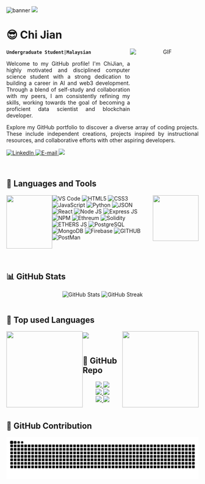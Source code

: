 <img width="1000" height="500" src="https://media.giphy.com/media/v1.Y2lkPTc5MGI3NjExMnFqN2VuaGI3MDFobzVvYWR3c25lcDNjdGljMW1tOGFzcjlpbm81OCZlcD12MV9naWZzX3NlYXJjaCZjdD1n/lkceXNDw4Agryfrwz8/giphy.gif" alt="banner" style="object-fit: cover;" loop="infinite" />
<a href="https://www.youtube.com/watch?v=dQw4w9WgXcQ"><img src="https://user-images.githubusercontent.com/73097560/115834477-dbab4500-a447-11eb-908a-139a6edaec5c.gif"></a>
<div align="center">
    <h1 align="left">😎 Chi Jian</h1>
    <img align="right" width="180px" height="180px" alt="GIF" src="https://media.giphy.com/media/Cmr1OMJ2FN0B2/giphy.gif" loop="infinite"/>
</div>

**`Undergraduate Student|Malaysian`**


<p style='text-align: justify;'>
Welcome to my GitHub profile! I'm ChiJian, a highly motivated and disciplined computer science student with a strong dedication to building a career in AI and web3 development. Through a blend of self-study and collaboration with my peers, I am consistently refining my skills, working towards the goal of becoming a proficient data scientist and blockchain developer.
</p>



<p style='text-align: justify;'>
Explore my GitHub portfolio to discover a diverse array of coding projects. These include independent creations, projects inspired by instructional resources, and collaborative efforts with other aspiring developers.
</p>

<p align="left">
    <a href="https://www.linkedin.com/in/chijian/">
        <img alt="LinkedIn" title="Checkout My LinkedIn Profile" src="https://custom-icon-badges.demolab.com/badge/LinkedIn-0077B5?style=for-the-badge&logo=linkedin&logoColor=white"/>
    </a>
    <a href="mailto:chijianlim2004@gmail.com">
        <img alt="E-mail" title="Contact me via E-mail" src="https://custom-icon-badges.demolab.com/badge/Email-8B0000?style=for-the-badge&logo=mail&logoColor=white">
    </a>
    <a href="https://github.com/ChiJian28">
        <img src="https://komarev.com/ghpvc/?username=ChiJian28&color=blueviolet&style=for-the-badge&label=Profile+Views">
    </a>
</p>

<br />

<h2>🌟 Languages and Tools</h2>

<div>
  <img align="left" src="https://media.giphy.com/media/tDvT0cmp28PDyv22Q9/giphy.gif?cid=ecf05e47mi6obefer2v1we210u8on5tvigzrry8ju66sjzm2&ep=v1_gifs_search&rid=giphy.gif&ct=g" width="120" height="140" loop="infinite"/>
    <img align="right" src="https://media.giphy.com/media/YNFqVxJqimq2WVBajM/giphy.gif?cid=ecf05e47u3p23l40k61b9m9av6hvpr2c9bl47lc4iybvzmo0&ep=v1_gifs_search&rid=giphy.gif&ct=g" width="120" height="120" loop="infinite"/>
   <img alt="VS Code" src="https://img.shields.io/badge/Visual_Studio_Code-0078D4?style=for-the-badge&logo=visual%20studio%20code&logoColor=white" />
   <img alt="HTML5" src="https://img.shields.io/badge/HTML5-E34F26?style=for-the-badge&logo=html5&logoColor=white" />
   <img alt="CSS3" src="https://img.shields.io/badge/CSS3-1572B6?style=for-the-badge&logo=css3&logoColor=white" />
   <img alt="JavaScript" src="https://img.shields.io/badge/JavaScript-323330?style=for-the-badge&logo=javascript&logoColor=F7DF1E" />
  <img alt="Python" src="https://img.shields.io/badge/Python-FFD43B?style=for-the-badge&logo=python&logoColor=blue" />
   <img alt="JSON" src="https://img.shields.io/badge/json-5E5C5C?style=for-the-badge&logo=json&logoColor=white" />
   <img alt="React" src="https://img.shields.io/badge/React-20232A?style=for-the-badge&logo=react&logoColor=61DAFB" />
   <img alt="Node JS" src="https://img.shields.io/badge/Node.js-339933?style=for-the-badge&logo=nodedotjs&logoColor=white" />
   <img alt="Express JS" src="https://img.shields.io/badge/Express.js-000000?style=for-the-badge&logo=express&logoColor=white" />
   <img alt="NPM" src="https://img.shields.io/badge/npm-CB3837?style=for-the-badge&logo=npm&logoColor=white" />
   <img alt="Ethreum" src="https://img.shields.io/badge/Ethereum-3C3C3D?style=for-the-badge&logo=Ethereum&logoColor=white" />
   <img alt="Solidity" src="https://img.shields.io/badge/Solidity-e6e6e6?style=for-the-badge&logo=solidity&logoColor=black" />
   <img alt="ETHERS JS" src="https://img.shields.io/badge/Ethers.js-F16822?style=for-the-badge&logo=ethers.js&logoColor=white" />
   <img alt="PostgreSQL" src="https://img.shields.io/badge/PostgreSQL-005C84?style=for-the-badge&logo=postgresql&logoColor=white" />
   <img alt="MongoDB" src="https://img.shields.io/badge/MongoDB-4EA94B?style=for-the-badge&logo=mongodb&logoColor=white" />
   <img alt="Firebase" src="https://img.shields.io/badge/firebase-ffca28?style=for-the-badge&logo=firebase&logoColor=black" />
   <img alt="GITHUB" src="https://img.shields.io/badge/GitHub-100000?style=for-the-badge&logo=github&logoColor=white" />
  <img alt="PostMan" src="https://img.shields.io/badge/Postman-FF6C37?style=for-the-badge&logo=Postman&logoColor=white" />
</div>

<br />
<br />
<br />

<h2 align="left">📊 GitHub Stats</h2>
<div align="center">
    <img width="360px" alt="GitHub Stats" height="180px" float="left" src="https://awesome-github-stats.azurewebsites.net/user-stats/ChiJian28?theme=dark&cardType=github&ring=D4AF37&show_icons=true&preferLogin=true&title=D4AF37">
    <img width="400px" alt="GitHub Streak" height="180px" float="right" src="https://streak-stats.demolab.com/?user=ChiJian28&theme=great-gatsby&mode=weekly&date_format=M%20j[,%20Y]">
</div>
<br />
<h2 align="left">🧰 Top used Languages</h2>
<div>
  <img align="left" src="./assets/angel.png" width="200" height="200" />
    <img align="right" src="./assets/angel-flipped.png" width="200" height="200" />
  <img align="center" width="350px" src="https://github-readme-stats.vercel.app/api/top-langs/?username=ChiJian28&layout=compact&langs_count=6" />
</div>
<br />
<h2 align="left">📌 GitHub Repo</h2>
<div align="center">
    <a href="https://github.com/ChiJian28/ArtifyGen-AI" target="_blank">
        <img src="https://github-readme-stats.vercel.app/api/pin/?username=ChiJian28&repo=ArtifyGen-AI&hide=stars&show_owner=true"/>
    </a>
    <a href="https://github.com/ChiJian28/DGdrive3.0" target="_blank">
        <img src="https://github-readme-stats.vercel.app/api/pin/?username=ChiJian28&repo=DGdrive3.0&hide=stars&show_owner=true"/>
    </a>
</div>
<div align="center">
    <a href="https://github.com/ChiJian28/chat-app" target="_blank">
        <img src="https://github-readme-stats.vercel.app/api/pin/?username=ChiJian28&repo=chat-app&hide=stars&show_owner=true"/>
    </a>
    <a href="https://github.com/ChiJian28/cat-app" target="_blank">
        <img src="https://github-readme-stats.vercel.app/api/pin/?username=ChiJian28&repo=cat-app&hide=stars&show_owner=true"/>
    </a>
</div>
<div align="center">
    <a href="https://github.com/ChiJian28/android-app" target="_blank">
        <img src="https://github-readme-stats.vercel.app/api/pin/?username=ChiJian28&repo=android-app&hide=stars&show_owner=true"/>
    </a>
    <a href="https://github.com/ChiJian28/simple-learning-website" target="_blank">
        <img src="https://github-readme-stats.vercel.app/api/pin/?username=ChiJian28&repo=simple-learning-website&hide=stars&show_owner=true"/>
    </a>
</div>
<br />
<h2 align="left">🐍 GitHub Contribution</h2>
<div align="center">
    <img alt="snake eating my contributions" src="https://raw.githubusercontent.com/ChiJian28/ChiJian28/output/github-contribution-grid-snake.svg" />
</div>
